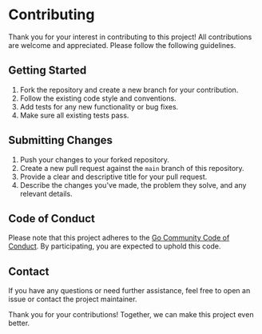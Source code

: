 # Contributing

Thank you for your interest in contributing to this project!  All contributions
are welcome and appreciated.  Please follow the following guidelines.

## Getting Started

1. Fork the repository and create a new branch for your contribution.
2. Follow the existing code style and conventions.
3. Add tests for any new functionality or bug fixes.
4. Make sure all existing tests pass.

## Submitting Changes

1. Push your changes to your forked repository.
2. Create a new pull request against the `main` branch of this repository.
3. Provide a clear and descriptive title for your pull request.
4. Describe the changes you've made, the problem they solve, and any relevant details.

## Code of Conduct

Please note that this project adheres to the [Go Community Code of
Conduct](https://go.dev/conduct).  By participating, you are expected to uphold
this code.

## Contact

If you have any questions or need further assistance, feel free to open an
issue or contact the project maintainer.

Thank you for your contributions! Together, we can make this project even better.
